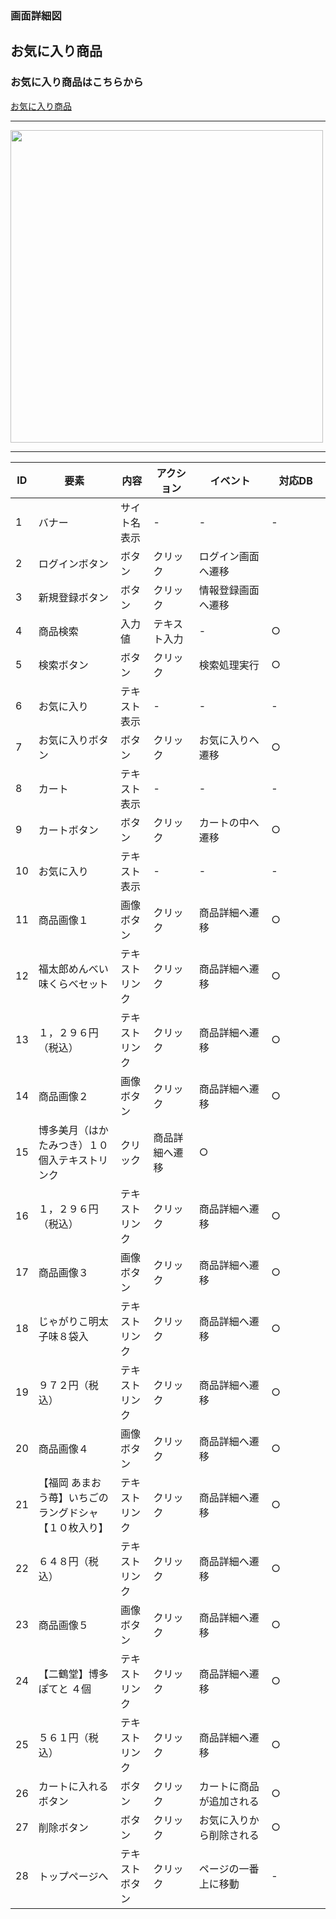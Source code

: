 ### 画面詳細図
## お気に入り商品

### お気に入り商品はこちらから
[お気に入り商品](https://www.figma.com/file/hBCH5URzs0TL6R5Mlre5Lv/お気に入り商品?node-id=0%3A1)

*****
<img src="../img/.png" width="500">

*****

|ID|要素|内容|アクション|イベント|対応DB|
|--|---|----|---------|-------|-------|
|1   |バナー|サイト名表示|-      |-          |-        |
|2   |ログインボタン|ボタン|クリック|ログイン画面へ遷移||
|3   |新規登録ボタン|ボタン|クリック|情報登録画面へ遷移||
|4   |商品検索|入力値|テキスト入力|-　　　　|○　　　　|
|5   |検索ボタン|ボタン|クリック|検索処理実行|○　　　|
|6   |お気に入り|テキスト表示|-　　|-　　　　|-　　　　|
|7   |お気に入りボタン|ボタン|クリック|お気に入りへ遷移|○|
|8   |カート|テキスト表示| -     |-          | -       |
|9   |カートボタン|ボタン|クリック|カートの中へ遷移|○|
|10 |お気に入り|テキスト表示|-　　|-　　　　|-　　　　|
|11  |商品画像１|画像ボタン|クリック|商品詳細へ遷移|○|
|12  |福太郎めんべい味くらべセット|テキストリンク|クリック|商品詳細へ遷移|○|
|13  |１，２９６円（税込）|テキストリンク|クリック|商品詳細へ遷移|○|
|14  |商品画像２|画像ボタン|クリック|商品詳細へ遷移|○|
|15  |博多美月（はかたみつき）１０個入テキストリンク|クリック|商品詳細へ遷移|○|
|16  |１，２９６円（税込）|テキストリンク|クリック|商品詳細へ遷移|○|
|17  |商品画像３|画像ボタン|クリック|商品詳細へ遷移|○|
|18  |じゃがりこ明太子味８袋入|テキストリンク|クリック|商品詳細へ遷移|○|
|19  |９７２円（税込）|テキストリンク|クリック|商品詳細へ遷移|○|
|20  |商品画像４|画像ボタン|クリック|商品詳細へ遷移|○|
|21  |【福岡 あまおう苺】いちごのラングドシャ【１０枚入り】|テキストリンク|クリック|商品詳細へ遷移|○|
|22  |６４８円（税込）|テキストリンク|クリック|商品詳細へ遷移|○|
|23  |商品画像５|画像ボタン|クリック|商品詳細へ遷移|○|
|24  |【二鶴堂】博多ぽてと ４個|テキストリンク|クリック|商品詳細へ遷移|○|
|25  |５６１円（税込）|テキストリンク|クリック|商品詳細へ遷移|○|
|26  |カートに入れるボタン|ボタン|クリック|カートに商品が追加される|○|
|27  |削除ボタン|ボタン|クリック|お気に入りから削除される|○|
|28  |トップページへ|テキストボタン|クリック|ページの一番上に移動|-|
